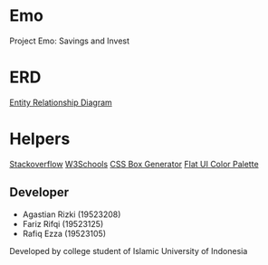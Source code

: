 # Emo
Project Emo: Savings and Invest
# ERD
[Entity Relationship Diagram](https://app.creately.com/diagram/PwMFeZiWOtY/view)
# Helpers
[Stackoverflow](http://stackoverflow.com/)
[W3Schools](http://w3schools.com/)
[CSS Box Generator](https://www.cssmatic.com/box-shadow)
[Flat UI Color Palette](https://flatuicolors.com/)
## Developer ##
  - Agastian Rizki (19523208)
  - Fariz Rifqi (19523125)
  - Rafiq Ezza (19523105)
  
  Developed by college student of Islamic University of Indonesia
